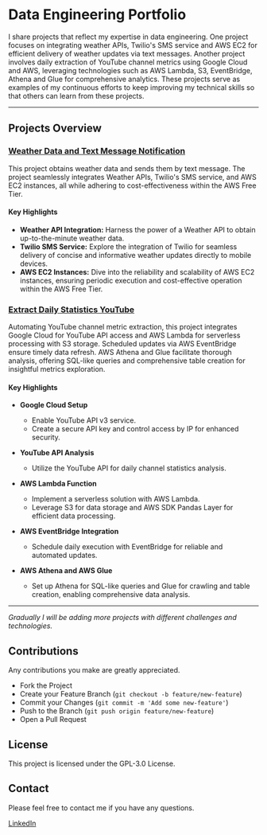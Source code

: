 # Data Engineering Portfolio

I share projects that reflect my expertise in data engineering. One project focuses on integrating weather APIs, Twilio's SMS service and AWS EC2 for efficient delivery of weather updates via text messages. Another project involves daily extraction of YouTube channel metrics using Google Cloud and AWS, leveraging technologies such as AWS Lambda, S3, EventBridge, Athena and Glue for comprehensive analytics. These projects serve as examples of my continuous efforts to keep improving my technical skills so that others can learn from these projects.

---

## Projects Overview

### [Weather Data and Text Message Notification](Weather_forescast_text_message_notification/guide.md)

This project obtains weather data and sends them by text message. The project seamlessly integrates Weather APIs, Twilio's SMS service, and AWS EC2 instances, all while adhering to cost-effectiveness within the AWS Free Tier.

#### Key Highlights

- **Weather API Integration:** Harness the power of a Weather API to obtain up-to-the-minute weather data.
- **Twilio SMS Service:** Explore the integration of Twilio for seamless delivery of concise and informative weather updates directly to mobile devices.
- **AWS EC2 Instances:** Dive into the reliability and scalability of AWS EC2 instances, ensuring periodic execution and cost-effective operation within the AWS Free Tier.

### [Extract Daily Statistics YouTube](Extract_daily_statistics_youtube/guide.md)

Automating YouTube channel metric extraction, this project integrates Google Cloud for YouTube API access and AWS Lambda for serverless processing with S3 storage. Scheduled updates via AWS EventBridge ensure timely data refresh. AWS Athena and Glue facilitate thorough analysis, offering SQL-like queries and comprehensive table creation for insightful metrics exploration.

#### Key Highlights

- **Google Cloud Setup**
  - Enable YouTube API v3 service.
  - Create a secure API key and control access by IP for enhanced security.

- **YouTube API Analysis**
  - Utilize the YouTube API for daily channel statistics analysis.

- **AWS Lambda Function**
  - Implement a serverless solution with AWS Lambda.
  - Leverage S3 for data storage and AWS SDK Pandas Layer for efficient data processing.

- **AWS EventBridge Integration**
  - Schedule daily execution with EventBridge for reliable and automated updates.

- **AWS Athena and AWS Glue**
  - Set up Athena for SQL-like queries and Glue for crawling and table creation, enabling comprehensive data analysis.

---
*Gradually I will be adding more projects with different challenges and technologies.*

## Contributions

Any contributions you make are greatly appreciated.

- Fork the Project
- Create your Feature Branch (`git checkout -b feature/new-feature`)
- Commit your Changes (`git commit -m 'Add some new-feature'`)
- Push to the Branch (`git push origin feature/new-feature`)
- Open a Pull Request

## License

This project is licensed under the GPL-3.0 License.

## Contact

Please feel free to contact me if you have any questions.

[LinkedIn](https://www.linkedin.com/in/rublaman)

